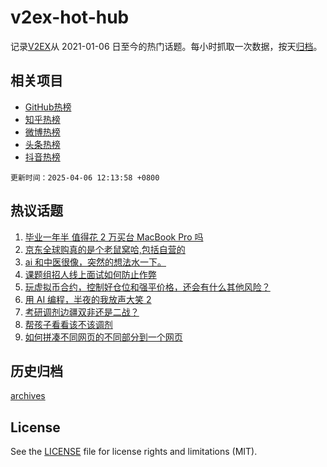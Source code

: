 # v2ex-hot-hub

 记录[V2EX](https://www.v2ex.com/)从 2021-01-06 日至今的热门话题。每小时抓取一次数据，按天[归档](archives)。
 
 ## 相关项目

- [GitHub热榜](https://github.com/lonnyzhang423/github-hot-hub)
- [知乎热榜](https://github.com/lonnyzhang423/zhihu-hot-hub)
- [微博热榜](https://github.com/lonnyzhang423/weibo-hot-hub)
- [头条热榜](https://github.com/lonnyzhang423/toutiao-hot-hub)
- [抖音热榜](https://github.com/lonnyzhang423/douyin-hot-hub)


 `更新时间：2025-04-06 12:13:58 +0800`

## 热议话题

1. [毕业一年半 值得花 2 万买台 MacBook Pro 吗](https://www.v2ex.com/t/1123427)
1. [京东全球购真的是个老鼠窝哈,包括自营的](https://www.v2ex.com/t/1123433)
1. [ai 和中医很像，突然的想法水一下。](https://www.v2ex.com/t/1123428)
1. [课题组招人线上面试如何防止作弊](https://www.v2ex.com/t/1123403)
1. [玩虚拟币合约，控制好仓位和强平价格，还会有什么其他风险？](https://www.v2ex.com/t/1123419)
1. [用 AI 编程，半夜的我放声大笑 2](https://www.v2ex.com/t/1123397)
1. [考研调剂边疆双非还是二战？](https://www.v2ex.com/t/1123386)
1. [帮孩子看看该不该调剂](https://www.v2ex.com/t/1123401)
1. [如何拼凑不同网页的不同部分到一个网页](https://www.v2ex.com/t/1123381)

## 历史归档

[archives](archives)

## License

See the [LICENSE](LICENSE) file for license rights and limitations (MIT).
